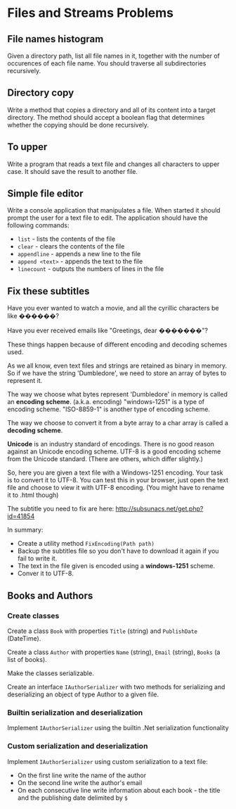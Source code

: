 # Files and Streams Problems

## File names histogram
Given a directory path, list all file names in it, together with the number of occurences of each file name. You should traverse all subdirectories recursively.

## Directory copy
Write a method that copies a directory and all of its content into a target directory. The method should accept a boolean flag that determines whether the copying should be done recursively.

## To upper

Write a program that reads a text file and changes all characters to upper case. It should save the result to another file.

## Simple file editor
Write a console application that manipulates a file. When started it should prompt the user for a text file to edit. The application should have the following commands:
* `list` - lists the contents of the file
* `clear` - clears the contents of the file
* `appendline` - appends a new line to the file
* `append <text>` - appends the text to the file
* `linecount` - outputs the numbers of lines in the file

## Fix these subtitles
Have you ever wanted to watch a movie, and all the cyrillic characters be like ������? 

Have you ever received emails like "Greetings, dear �������"?

These things happen because of different encoding and decoding schemes used.   

As we all know, even text files and strings are retained as binary in memory. 
So if we have the string 'Dumbledore', we need to store an array of bytes to represent it. 

The way we choose what bytes represent 'Dumbledore' in memory is called an **encoding scheme**. (a.k.a. encoding)
"windows-1251" is a type of encoding scheme.
"ISO-8859-1" is another type of encoding scheme.

The way we choose to convert it from a byte array to a char array is called a **decoding scheme**.

**Unicode** is an industry standard of encodings. There is no good reason against an Unicode encoding scheme.
UTF-8 is a good encoding scheme from the Unicode standard. (There are others, which differ slightly.)

So, here you are given a text file with a Windows-1251 encoding. Your task is to convert it to UTF-8. You can test this in your browser, just open the text file and choose to view it with UTF-8 encoding. (You might have to rename it to .html though)

The subtitle you need to fix are here: http://subsunacs.net/get.php?id=41854

In summary:
- Create a utility method `FixEncoding(Path path)`
- Backup the subtitles file so you don't have to download it again if you fail to write it.
- The text in the file given is encoded using a **windows-1251** scheme. 
- Conver it to UTF-8.

## Books and Authors

### Create classes
Create a class `Book` with properties `Title` (string) and `PublishDate` (DateTime).

Create a class `Author` with properties `Name` (string), `Email` (string), `Books` (a list of books).

Make the classes serializable.

Create an interface `IAuthorSerializer` with two methods for serializing and deserializing an object of type Author to a given file.

### Builtin serialization and deserialization
Implement `IAuthorSerializer` using the builtin .Net serialization functionality

### Custom serialization and deserialization
Implement `IAuthorSerializer` using custom serialization to a text file:
* On the first line write the name of the author
* On the second line write the author's email
* On each consecutive line write information about each book - the title and the publishing date delimited by `$`
